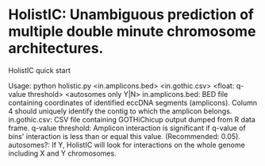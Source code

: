 # HolistIC: Unambiguous prediction of multiple double minute chromosome architectures.
HolistIC quick start

Usage: python holistic.py <in.amplicons.bed> <in.gothic.csv> <float: q-value threshold> <autosomes only Y|N>
		in.amplicons.bed:      BED file containing coordinates of identified eccDNA segments (amplicons). Column 4 should uniquely identify the contig to which the amplicon belongs.
		in.gothic.csv:         CSV file containing GOTHiChicup output dumped from R data frame.
		q-value threshold:     Amplicon interaction is significant if q-value of bins' interaction is less than or equal this value. (Recommended: 0.05).
		autosomes?:            If Y, HolistIC will look for interactions on the whole genome including X and Y chromosomes.
